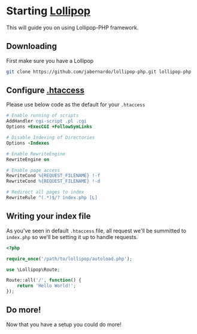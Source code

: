 # Starting [Lollipop](https://github.com/jabernardo/lollipop-php)
This will guide you on using Lollipop-PHP framework.

## Downloading
First make sure you have a Lollipop

```bash
git clone https://github.com/jabernardo/lollipop-php.git lollipop-php
```

## Configure [.htaccess](http://www.htaccess-guide.com/)
Please use below code as the default for your ```.htaccess```
```apache
# Enable running of scripts
AddHandler cgi-script .pl .cgi
Options +ExecCGI +FollowSymLinks

# Disable Indexing of Directories
Options -Indexes

# Enable RewriteEngine
RewriteEngine on

# Enable page access 
RewriteCond %{REQUEST_FILENAME} !-f
RewriteCond %{REQUEST_FILENAME} !-d

# Redirect all pages to index
RewriteRule ^(.*)$/? index.php [L]
```

## Writing your index file
As you've seen in default ```.htaccess``` file, all request we'll be summitted
to ```index.php``` so we'll be setting it up to handle requests.

```php
<?php

require_once('/path/to/lollipop/autoload.php');

use \Lollipop\Route;

Route::all('/', function() {
    return 'Hello World!';
});

```

## Do more!
Now that you have a setup you could do more!
